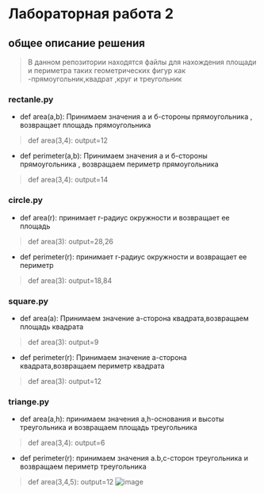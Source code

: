 
# Лабораторная работа 2
## общее описание решения
> В данном репозитории находятся файлы для нахождения площади и периметра таких геометрических фигур как -прямоугольник,квадрат ,круг и треугольник
### rectanle.py
- def area(a,b):
Принимаем значения а и б-стороны прямоугольника , возвращает площадь прямоугольника
> def area(3,4):
output=12
- def perimeter(a,b):
Принимаем значения а и б-стороны прямоугольника , возвращаем периметр прямоугольника
>def area(3,4):
output=14
### circle.py
- def area(r):
принимает r-радиус окружности и возвращает ее площадь
> def area(3):
output=28,26
- def perimeter(r):
принимает r-радиус окружности и возвращает ее периметр
>def area(3):
output=18,84
### square.py
- def area(a):
Принимаем значение а-сторона квадрата,возвращаем площадь квадрата
> def area(3):
output=9
- def perimeter(r):
Принимаем значение а-сторона квадрата,возвращаем периметр квадрата
>def area(3):
output=12
### triange.py
- def area(a,h):
принимаем значения a,h-основания и высоты треугольника и возвращаем площадь треугольника
> def area(3,4):
output=6
- def perimeter(r):
принимаем значения a.b,c-сторон треугольника и возвращаем периметр треугольника
>def area(3,4,5):
output=12
![image](https://github.com/viktsv4/geometric_lib/assets/144416635/55a1cd9b-8032-49f6-83e0-f1a48e0babb4)
